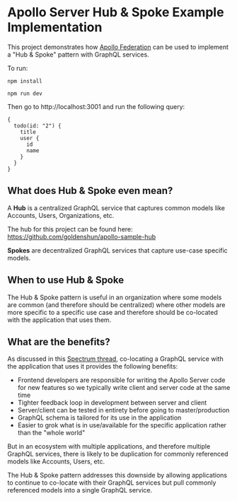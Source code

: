# Apollo Server Hub & Spoke Example Implementation

This project demonstrates how [Apollo Federation](https://blog.apollographql.com/apollo-federation-f260cf525d21) can be used to implement a "Hub & Spoke" pattern with GraphQL services.

To run:
```
npm install

npm run dev
```

Then go to http://localhost:3001 and run the following query:
```
{
  todo(id: "2") {
    title
    user {
      id
      name
    }
  }
}
```

## What does Hub & Spoke even mean?
A **Hub** is a centralized GraphQL service that captures common models like Accounts, Users, Organizations, etc.

The hub for this project can be found here: https://github.com/goldenshun/apollo-sample-hub

**Spokes** are decentralized GraphQL services that capture use-case specific models.

## When to use Hub & Spoke
The Hub & Spoke pattern is useful in an organization where some models are common (and therefore should be centralized) where other models are more specific to a specific use case and therefore should be co-located with the application that uses them.

## What are the benefits?

As discussed in this [Spectrum thread](https://spectrum.chat/apollo/apollo-federation/apollo-federation-with-co-located-client-server~dbea1815-2bbc-4581-9fd5-6162cd71eb34), co-locating a GraphQL service with the application that uses it provides the following benefits:

- Frontend developers are responsible for writing the Apollo Server code for new features so we typically write client and server code at the same time
- Tighter feedback loop in development between server and client
- Server/client can be tested in entirety before going to master/production
- GraphQL schema is tailored for its use in the application
- Easier to grok what is in use/available for the specific application rather than the "whole world"

But in an ecosystem with multiple applications, and therefore multiple GraphQL services, there is likely to be duplication for commonly referenced models like Accounts, Users, etc.

The Hub & Spoke pattern addresses this downside by allowing applications to continue to co-locate with their GraphQL services but pull commonly referenced models into a single GraphQL service.